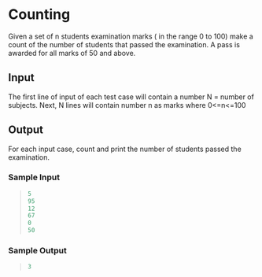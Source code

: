 # Counting

Given a set of n students examination marks ( in the range 0 to 100) make a count of the number of students that passed the examination. A pass is awarded for all marks of 50 and above.

## Input

The first line of input of each test case will contain a number N = number of subjects. Next, N lines will contain number n as marks where 0<=n<=100

## Output

For each input case, count and print the number of students passed the examination.

### Sample Input

>```C
>5
>95
>12
>67
>0
>50
>```

### Sample Output

>```C
>3
>```
